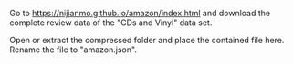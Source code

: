Go to https://nijianmo.github.io/amazon/index.html and download the complete review data of the "CDs and Vinyl" data set.

Open or extract the compressed folder and place the contained file here. Rename the file to "amazon.json".
